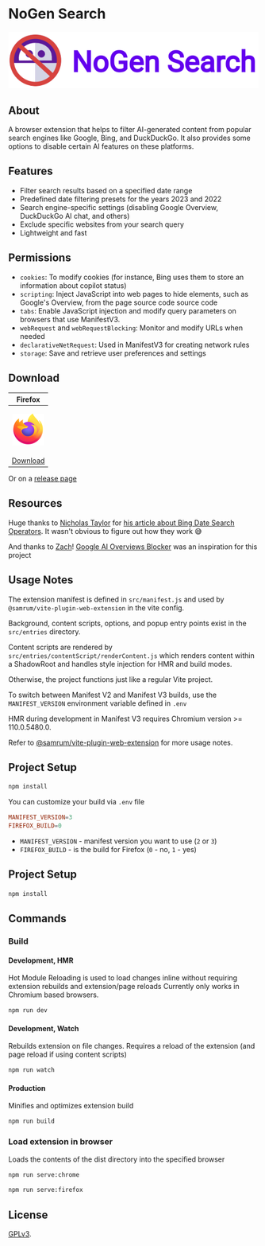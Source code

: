 # NoGen Search

![no-gen-search](img/brand.png)

## About

A browser extension that helps to filter AI-generated content from popular
search engines like Google, Bing, and DuckDuckGo. It also provides some options
to disable certain AI features on these platforms.

## Features

- Filter search results based on a specified date range
- Predefined date filtering presets for the years 2023 and 2022
- Search engine-specific settings (disabling Google Overview, DuckDuckGo AI chat, and others)
- Exclude specific websites from your search query
- Lightweight and fast

## Permissions

- `cookies`: To modify cookies (for instance, Bing uses them to store an
  information about copilot status)
- `scripting`: Inject JavaScript into web pages to hide elements, such as Google's Overview, from the page source code
  source code
- `tabs`: Enable JavaScript injection and modify query parameters on browsers that use ManifestV3.
- `webRequest` and `webRequestBlocking`: Monitor and modify URLs when needed
- `declarativeNetRequest`: Used in ManifestV3 for creating network rules
- `storage`: Save and retrieve user preferences and settings


## Download

|Firefox|
|---    |
|<p align="center"><a href="https://addons.mozilla.org/en-US/firefox/addon/nogen-search/" ><img src="img/firefox.png"></a></p>|<p align="center">|
|[Download](https://addons.mozilla.org/en-US/firefox/addon/nogen-search/)|

Or on a [release page](https://github.com/nuckle/nogen-search/releases/latest)

## Resources

Huge thanks to [Nicholas Taylor](https://nullhandle.org/) for [his article about Bing Date Search Operators](https://nullhandle.org/blog/2024-06-12-exploring-the-bing-date-search-operators.html). It wasn't obvious to figure out how they work 😅

And thanks to [Zach](https://github.com/zbarnz)! [Google AI Overviews Blocker](https://github.com/zbarnz/Google_AI_Overviews_Blocker) was an inspiration for this project

## Usage Notes

The extension manifest is defined in `src/manifest.js` and used by
`@samrum/vite-plugin-web-extension` in the vite config.

Background, content scripts, options, and popup entry points exist in the
`src/entries` directory.

Content scripts are rendered by `src/entries/contentScript/renderContent.js`
which renders content within a ShadowRoot and handles style injection for HMR
and build modes.

Otherwise, the project functions just like a regular Vite project.

To switch between Manifest V2 and Manifest V3 builds, use the `MANIFEST_VERSION`
environment variable defined in `.env`

HMR during development in Manifest V3 requires Chromium version >= 110.0.5480.0.

Refer to
[@samrum/vite-plugin-web-extension](https://github.com/samrum/vite-plugin-web-extension)
for more usage notes.

## Project Setup

```sh
npm install
```

You can customize your build via `.env` file

```conf
MANIFEST_VERSION=3
FIREFOX_BUILD=0
```

- `MANIFEST_VERSION` - manifest version you want to use (`2` or `3`)
- `FIREFOX_BUILD` - is the build for Firefox (`0` - no, `1` - yes)

## Project Setup

```sh
npm install
```

## Commands

### Build

#### Development, HMR

Hot Module Reloading is used to load changes inline without requiring extension
rebuilds and extension/page reloads Currently only works in Chromium based
browsers.

```sh
npm run dev
```

#### Development, Watch

Rebuilds extension on file changes. Requires a reload of the extension (and page
reload if using content scripts)

```sh
npm run watch
```

#### Production

Minifies and optimizes extension build

```sh
npm run build
```

### Load extension in browser

Loads the contents of the dist directory into the specified browser

```sh
npm run serve:chrome
```

```sh
npm run serve:firefox
```

## License

[GPLv3](LICENSE).
